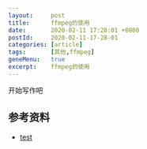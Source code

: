 ```yaml
---
layout:     post
title:      ffmpeg的使用
date:       2020-02-11 17:28:01 +0800
postId:     2020-02-11-17-28-01
categories: [article]
tags:       [其他,ffmpeg]
geneMenu:   true
excerpt:    ffmpeg的使用
---
```


开始写作吧

## 参考资料

* [test](test.html)